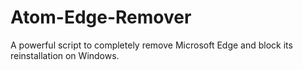 # Atom-Edge-Remover
A powerful script to completely remove Microsoft Edge and block its reinstallation on Windows.
